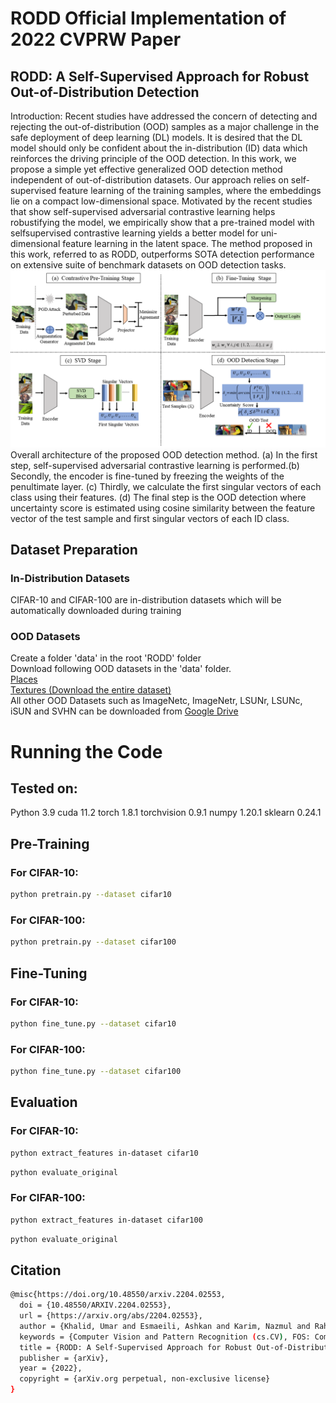 # RODD Official Implementation of 2022 CVPRW Paper
## RODD: A Self-Supervised Approach for Robust Out-of-Distribution Detection
Introduction: 
Recent studies have addressed the concern of detecting and rejecting the out-of-distribution (OOD) samples as a major challenge in the safe deployment of deep learning (DL) models. It is desired that the DL model should only be confident about the in-distribution (ID) data which reinforces the driving principle of the OOD detection. In this work, we propose a simple yet effective generalized OOD detection method independent of out-of-distribution
datasets. Our approach relies on self-supervised feature learning of the training samples, where the embeddings lie on a compact low-dimensional space. Motivated by the recent studies that show self-supervised adversarial contrastive learning helps robustifying the model, we empirically show that a pre-trained model with selfsupervised contrastive learning yields a better model for uni-dimensional feature learning in the latent space. The method proposed in this work, referred to as RODD, outperforms SOTA detection performance on extensive suite of benchmark datasets on OOD detection tasks.
![pipeline](RODD_Framework.png)
 Overall architecture of the proposed OOD detection method. (a) In the first step, self-supervised adversarial contrastive learning is performed.(b) Secondly, the encoder is fine-tuned by freezing the weights of the penultimate layer. (c) Thirdly, we calculate the first singular vectors of each class using their features. (d) The final step is the OOD detection where uncertainty score is estimated using cosine similarity between the feature vector of the test sample and first singular vectors of each ID class. <br />
## Dataset Preparation
### In-Distribution Datasets
CIFAR-10 and CIFAR-100 are in-distribution datasets which will be automatically downloaded during training
### OOD Datasets
Create a folder 'data' in the root 'RODD' folder<br />
Download following OOD datasets in the 'data' folder. <br />
[Places](http://pages.cs.wisc.edu/~huangrui/imagenet_ood_dataset/iNaturalist.tar.gz)<br />
[Textures (Download the entire dataset)](https://www.robots.ox.ac.uk/~vgg/data/dtd/)<br />
All other OOD Datasets such as ImageNetc, ImageNetr, LSUNr, LSUNc, iSUN and SVHN can be downloaded from [Google Drive](https://drive.google.com/drive/folders/1MLz5C3EjQbAd1M2yktviM0qENXg4jvfz?usp=sharing)
# Running the Code
## Tested on:

Python 3.9
cuda 11.2
torch 1.8.1
torchvision 0.9.1
numpy 1.20.1
sklearn 0.24.1
## **Pre-Training**
### For CIFAR-10:
```bash
python pretrain.py --dataset cifar10
```
### For CIFAR-100:
```bash
python pretrain.py --dataset cifar100
```
## **Fine-Tuning**
### For CIFAR-10:
```bash
python fine_tune.py --dataset cifar10
```
### For CIFAR-100:
```bash
python fine_tune.py --dataset cifar100
```
## **Evaluation**
### For CIFAR-10:
```bash
python extract_features in-dataset cifar10
```
```bash
python evaluate_original
```
### For CIFAR-100:
```bash
python extract_features in-dataset cifar100
```
```bash
python evaluate_original
```
## Citation
```bash
@misc{https://doi.org/10.48550/arxiv.2204.02553,
  doi = {10.48550/ARXIV.2204.02553},
  url = {https://arxiv.org/abs/2204.02553},
  author = {Khalid, Umar and Esmaeili, Ashkan and Karim, Nazmul and Rahnavard, Nazanin},
  keywords = {Computer Vision and Pattern Recognition (cs.CV), FOS: Computer and information sciences, FOS: Computer and information sciences},
  title = {RODD: A Self-Supervised Approach for Robust Out-of-Distribution Detection},
  publisher = {arXiv},
  year = {2022},
  copyright = {arXiv.org perpetual, non-exclusive license}
}
```

